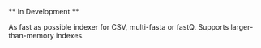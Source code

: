 ** In Development **

As fast as possible indexer for CSV, multi-fasta or fastQ.
Supports larger-than-memory indexes.
